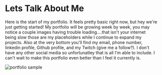 # Lets Talk About Me

Here is the start of my portfolio. It feels pretty basic right now, but hey we're just getting started! My portfolio will be growing week by week, you may notice a couple images having trouble loading....that isn't your internet being slow those are my placeholders while I continue to expand my projects. Also at the very bottom you'll find my email, phone number, linkedin profile, Github profile, and my Twitch (give me a follow?). I don't have any other social media so unfortunatley that is all I'm able to include. I can't wait to make this portfolio even better than I feel it currently is. 

![portfolio sample](./assets/images/Finished-Portfolio-Img.png)
